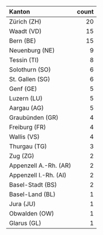 | Kanton                |   count |
|:----------------------|--------:|
| Zürich (ZH)           |      20 |
| Waadt (VD)            |      15 |
| Bern (BE)             |      15 |
| Neuenburg (NE)        |       9 |
| Tessin (TI)           |       8 |
| Solothurn (SO)        |       6 |
| St. Gallen (SG)       |       6 |
| Genf (GE)             |       5 |
| Luzern (LU)           |       5 |
| Aargau (AG)           |       5 |
| Graubünden (GR)       |       4 |
| Freiburg (FR)         |       4 |
| Wallis (VS)           |       4 |
| Thurgau (TG)          |       3 |
| Zug (ZG)              |       2 |
| Appenzell A.-Rh. (AR) |       2 |
| Appenzell I.-Rh. (AI) |       2 |
| Basel-Stadt (BS)      |       2 |
| Basel-Land (BL)       |       1 |
| Jura (JU)             |       1 |
| Obwalden (OW)         |       1 |
| Glarus (GL)           |       1 |